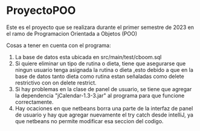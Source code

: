 # ProyectoPOO
Este es el proyecto que se realizara durante el primer semestre de 2023 en el ramo de Programacion Orientada a Objetos (POO)

Cosas a tener en cuenta con el programa:

1) La base de datos esta ubicada en src/main/test/cboom.sql
2) Si quiere eliminar un tipo de rutina o dieta, tiene que asegurarse que ningun usuario tenga asignada la rutina o dieta ,esto debido a que en la base de datos tanto dieta como rutina estan señaladas como delete restrictivo con on delete restrict.
3) Si hay problemas en la clase de panel de usuario, se tiene que agregar la dependencia "jCalendar-1.3-3.jar" al programa para que funcione correctamente.
4) Hay ocaciones en que netbeans borra una parte de la interfaz de panel de usuario y hay que agregar nuevamente el try catch desde intelliJ, ya que netbeans no permite modificar esa seccion del codigo.
